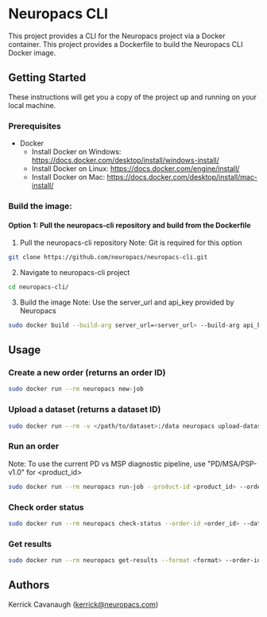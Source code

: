 # Neuropacs CLI

This project provides a CLI for the Neuropacs project via a Docker container. This project provides a Dockerfile to build the Neuropacs CLI Docker image.

## Getting Started

These instructions will get you a copy of the project up and running on your local machine.

### Prerequisites

- Docker
  - Install Docker on Windows: https://docs.docker.com/desktop/install/windows-install/
  - Install Docker on Linux: https://docs.docker.com/engine/install/
  - Install Docker on Mac: https://docs.docker.com/desktop/install/mac-install/

### Build the image:

#### Option 1: Pull the neuropacs-cli repository and build from the Dockerfile

1. Pull the neuropacs-cli repository
   Note: Git is required for this option

```bash
git clone https://github.com/neuropacs/neuropacs-cli.git
```

2. Navigate to neuropacs-cli project

```bash
cd neuropacs-cli/
```

3. Build the image
   Note: Use the server_url and api_key provided by Neuropacs

```bash
sudo docker build --build-arg server_url=<server_url> --build-arg api_key=<api_key> -t neuropacs .neuropacs-cli/project
```

## Usage

### Create a new order (returns an order ID)

```bash
sudo docker run --rm neuropacs new-job
```

### Upload a dataset (returns a dataset ID)

```bash
sudo docker run --rm -v </path/to/dataset>:/data neuropacs upload-dataset --dataset-path /data --order-id <order_id>
```

### Run an order

Note: To use the current PD vs MSP diagnostic pipeline, use "PD/MSA/PSP-v1.0" for <product_id>

```bash
sudo docker run --rm neuropacs run-job --product-id <product_id> --order-id <order_id> --dataset-id <dataset_id>
```

### Check order status

```bash
sudo docker run --rm neuropacs check-status --order-id <order_id> --dataset-id <dataset_id>
```

### Get results

```bash
sudo docker run --rm neuropacs get-results --format <format> --order-id <order_id> --dataset-id <dataset_id>
```

## Authors

Kerrick Cavanaugh (kerrick@neuropacs.com)
